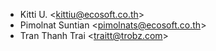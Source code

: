- Kitti U. \<<kittiu@ecosoft.co.th>\>
- Pimolnat Suntian \<<pimolnats@ecosoft.co.th>\>
- Tran Thanh Trai \<<traitt@trobz.com>\>
